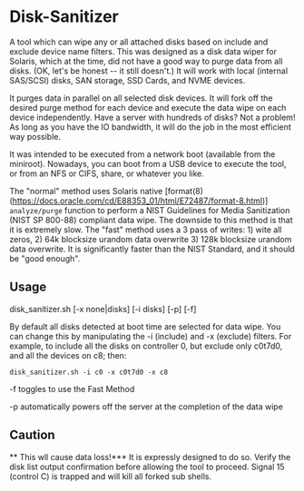 # Disk-Sanitizer
A tool which can wipe any or all attached disks based on include and exclude device name filters. This was designed as a disk data wiper for Solaris, which at the time, did not have a good way to purge data from all disks. (OK, let's be honest -- it still doesn't.) It will work with local (internal SAS/SCSI) disks, SAN storage, SSD Cards, and NVME devices.

It purges data in parallel on all selected disk devices. It will fork off the desired purge method for each device and execute the data wipe on each device independently. Have a server with hundreds of disks? Not a problem!
As long as you have the IO bandwidth, it will do the job in the most efficient way possible.

It was intended to be executed from a network boot (available from the miniroot). Nowadays, you can boot from a USB device to execute the tool, or from an NFS or CIFS, share, or whatever you like.

The "normal" method uses Solaris native [format(8)(https://docs.oracle.com/cd/E88353_01/html/E72487/format-8.html)] `analyze/purge` function to perform a NIST Guidelines for Media Sanitization (NIST SP 800-88) compliant data wipe. The downside to this method is that it is extremely slow.
The "fast" method uses a 3 pass of writes: 1) wite all zeros, 2) 64k blocksize urandom data overwrite 3) 128k blocksize urandom data overwrite. It is significantly faster than the NIST Standard, and it should be "good enough".

## Usage
  disk_sanitizer.sh [-x none|disks] [-i disks] [-p] [-f]
  
  By default all disks detected at boot time are selected for data wipe. You can change this by manipulating the -i (include) and -x (exclude) filters.
  For example, to include all the disks on controller 0, but exclude only c0t7d0, and all the devices on c8; then:
  
```
disk_sanitizer.sh -i c0 -x c0t7d0 -x c8
```
  
  -f toggles to use the Fast Method
  
  -p automatically powers off the server at the completion of the data wipe

## Caution
** This wll cause data loss!***
It is expressly designed to do so. Verify the disk list output confirmation before allowing the tool to proceed.
Signal 15 (control C) is trapped and will kill all forked sub shells.
